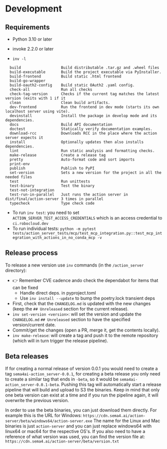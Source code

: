 # Development


## Requirements

- Python 3.10 or later
- invoke 2.2.0 or later

- `inv -l`

```
  build                  Build distributable .tar.gz and .wheel files
  build-executable       Build the project executable via PyInstaller.
  build-frontend         Build static .html frontend
  build-go-wrapper
  build-oauth2-config    Build static OAuth2 .yaml config.
  check-all              Run all checks
  check-tag-version      Checks if the current tag matches the latest version (exits with 1 if it
  clean                  Clean build artifacts.
  dev-frontend           Run the frontend in dev mode (starts its own localhost server using vite).
  devinstall             Install the package in develop mode and its dependencies.
  docs                   Build API documentation
  doctest                Statically verify documentation examples.
  download-rcc           Downloads RCC in the place where the action server expects it
  install                Optionally updates then also installs dependencies.
  lint                   Run static analysis and formatting checks.
  make-release           Create a release tag
  pretty                 Auto-format code and sort imports
  print-env
  publish                Publish to PyPI
  set-version            Sets a new version for the project in all the needed files
  test                   Run unittests
  test-binary            Test the binary
  test-not-integration
  test-run-in-parallel   Just runs the action server in dist/final/action-server 3 times in parallel
  typecheck              Type check code
```

- To run `inv test`: you need to set `ACTION_SERVER_TEST_ACCESS_CREDENTIALS` which is an access credential to `ci.robocloud.dev`
- To run individual tests: `python -m pytest tests/action_server_tests/mcp/test_mcp_integration.py::test_mcp_integration_with_actions_in_no_conda_mcp -v`

## Release process

To release a new version use `inv` commands (in the `/action_server` directory):

- 👉 Remember CVE cadence ando check the dependabot for items that can be fixed
  - Handle direct deps. in pyproject.toml 
  - Use `inv install --update` to bump the poetry.lock transient deps 
- First, check that the `CHANGELOG.md` is updated with the new changes (keep the `## Unreleased` section for the current release).
- `inv set-version <version>`: will set the version and update the `CHANGELOG.md` `## Unreleased` section to have the specified version/current date.
- Commit/get the changes (open a PR, merge it, get the contents locally).
- `inv make-release`: will create a tag and push it to the remote repository (which will in turn trigger the release pipeline).

## Beta releases

If for creating a normal release of version 0.0.1 you would need to create
a tag `sema4ai-action_server-0.0.1`, for creating a beta release you only
need to create a similar tag that ends in `-beta`, so it would be
`sema4ai-action_server-0.0.1-beta`. Pushing this tag will automatically
start a release pipeline that will build and upload to S3 the binaries.
Keep in mind that only one beta version can exist at a time and if you run
the pipeline again, it will overwrite the previous version.

In order to use the beta binaries, you can just download them directly.
For example this is the URL for Windows: `https://cdn.sema4.ai/action-server/beta/windows64/action-server.exe`
The name for the Linux and Mac binaries is just `action-server` and you can just replace
windows64 with linux64 or mac64 for the respective OS's. If you also need to
have a reference of what version was used, you can find the version file at:
`https://cdn.sema4.ai/action-server/beta/version.txt`

